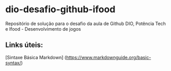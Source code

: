 # dio-desafio-github-ifood
Repositório de solução para o desafio da aula de Github DIO, Potência Tech e Ifood - Desenvolvimento de jogos

## Links úteis:
[Sintaxe Básica Markdown] (https://www.markdownguide.org/basic-syntax/)
